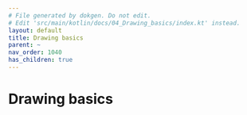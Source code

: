 ```yaml
---
# File generated by dokgen. Do not edit. 
# Edit 'src/main/kotlin/docs/04_Drawing_basics/index.kt' instead.
layout: default
title: Drawing basics
parent: ~
nav_order: 1040
has_children: true
---
```

 
# Drawing basics 
